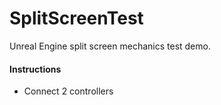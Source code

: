 # SplitScreenTest
Unreal Engine split screen mechanics test demo.

#### Instructions
- Connect 2 controllers
